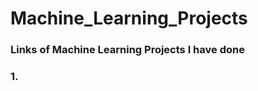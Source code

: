 # Machine_Learning_Projects
### Links of Machine Learning Projects I have done 
### 1. <a href=""> </a>
